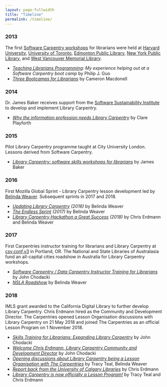 ```yaml
---
layout: page-fullwidth
title: "Timeline"
permalink: /timeline/
---
```


### 2013 

The first [Software Carpentry workshops](https://software-carpentry.org/workshops/) for librarians were held at [Harvard University](https://swcarpentry.github.io/2013-08-23-harvard/), [University of Toronto](https://swcarpentry.github.io/2014-07-15-toronto/), [Edmonton Public Library](https://vixvarga.github.io/12-14-epl/), [New York Public Library](https://swcarpentry.github.io/2014-08-06-nypl/), and [West Vancouver Memorial Library](https://cmacdonell.github.io/2015-07-09-vpl/). 

* _[Teaching Librarians Programming](http://pgbovine.net/teaching-librarians-programming.htm): My experience helping out at a Software Carpentry boot camp_ by Philip J. Guo 
* _[Three Bootcamps for Librarians](https://software-carpentry.org/blog/2014/08/bootcamps-for-librarians.html)_ by Cameron Macdonell

### 2014

Dr. James Baker receives support from the [Software Sustainability Institute](https://software.ac.uk) to develop and implement Library Carpentry. 

* _[Why the information profession needs Library Carpentry](https://software.ac.uk/blog/2016-09-26-why-information-profession-needs-library-carpentry)_ by Clare Playforth
	     
### 2015

Pilot Library Carpentry programme taught at City University London. Lessons derived from Software Carpentry. 

* _[Library Carpentry: software skills workshops for librarians](https://software.ac.uk/blog/2017-02-24-library-carpentry-software-skills-workshops-librarians)_ by James Baker
	     
### 2016

First Mozilla Global Sprint - Library Carpentry lesson development led by [Belinda Weaver](https://twitetr.com/cloudaus). Subsequent sprints in 2017 and 2018. 

* _[Updating Library Carpentry](https://software-carpentry.org/blog/2016/06/library-carpentry-sprint.html) (2016)_ by Belinda Weaver
* _[The Endless Sprint](https://software-carpentry.org/blog/2017/06/lc-sprint.html) (2017)_ by Belinda Weaver
* _[Library Carpentry Hackathon a Great Success](https://librarycarpentry.org/blog/2018/05/16/our-latest-sprint/) (2018)_ by Chris Erdmann and Belinda Weaver
	    
### 2017

First Carpentries instructor training for librarians and Library Carpentry at [csv,conf,v3](https://csvconf.com/) in Portland, OR. The National and State Libraries of Australasia fund an all-capital cities roadshow in Australia for Library Carpentry workshops. 

* _[Software Carpentry / Data Carpentry Instructor Training for Librarians](http://uc3.cdlib.org/2016/12/08/software-carpentry-data-carpentry-instructor-training-for-librarians/)_ by John Chodacki
* _[NSLA Roadshow](https://weaverbel.github.io/nsla-roadshow/)_ by Belinda Weaver


### 2018

IMLS grant awarded to the California Digital Library to further develop Library Carpentry. Chris Erdmann hired as the Community and Development Director. The Carpentries opened Lesson Organisation discussions with Library Carpentry on 21 May 2018 and joined The Carpentries as an official Lesson Program on 1 November 2018. 

* _[Skills Training for Librarians: Expanding Library Carpentry](http://uc3.cdlib.org/2017/11/06/skills-training-for-librarians-expanding-library-carpentry/)_ by John Chodacki
* _[Welcome Chris Erdmann, Library Carpentry Community and Development Director](https://www.cdlib.org/cdlinfo/2018/04/17/welcome-chris-erdmann-library-carpentry-community-and-development-director/)_ by John Chodacki
* _[Opening discussions about Library Carpentry being a Lesson Organisation with The Carpentries](https://carpentries.org/blog/2018/05/lc-merger-talks/)_ by Tracy Teal, Belinda Weaver
* _[Report back from the University of Calgary Libraries](https://librarycarpentry.org/blog/2018/09/05/report-from-calgary-workshops/)_ by Chris Erdmann
* _[
Library Carpentry is now officially a Lesson Program!](https://carpentries.org/blog/2018/11/welcoming-library-carpentry/)_ by Tracy Teal and Chris Erdmann
